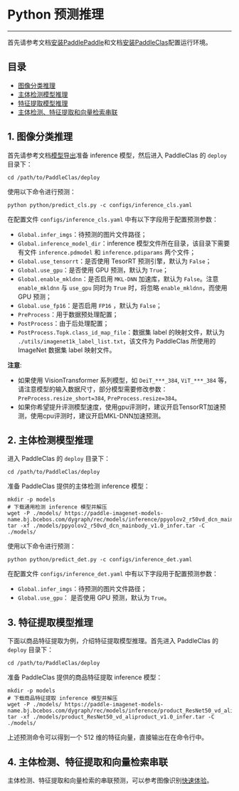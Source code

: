 # Python 预测推理

---

首先请参考文档[安装PaddlePaddle](../installation/install_paddle.md)和文档[安装PaddleClas](../installation/install_paddleclas.md)配置运行环境。

## 目录

- [图像分类推理](#图像分类推理)
- [主体检测模型推理](#主体检测模型推理)
- [特征提取模型推理](#特征提取模型推理)
- [主体检测、特征提取和向量检索串联](#主体检测、特征提取和向量检索串联)

<a name="图像分类推理"></a>
## 1. 图像分类推理

首先请参考文档[模型导出](./export_model.md)准备 inference 模型，然后进入 PaddleClas 的 `deploy` 目录下：

```shell
cd /path/to/PaddleClas/deploy
```

使用以下命令进行预测：

```shell
python python/predict_cls.py -c configs/inference_cls.yaml
```

在配置文件 `configs/inference_cls.yaml` 中有以下字段用于配置预测参数：
* `Global.infer_imgs`：待预测的图片文件路径；
* `Global.inference_model_dir`：inference 模型文件所在目录，该目录下需要有文件 `inference.pdmodel` 和 `inference.pdiparams` 两个文件；
* `Global.use_tensorrt`：是否使用 TesorRT 预测引擎，默认为 `False`；
* `Global.use_gpu`：是否使用 GPU 预测，默认为 `True`；
* `Global.enable_mkldnn`：是否启用 `MKL-DNN` 加速库，默认为 `False`。注意 `enable_mkldnn` 与 `use_gpu` 同时为 `True` 时，将忽略 `enable_mkldnn`，而使用 GPU 预测；
* `Global.use_fp16`：是否启用 `FP16` ，默认为 `False`；
* `PreProcess`：用于数据预处理配置；
* `PostProcess`：由于后处理配置；
* `PostProcess.Topk.class_id_map_file`：数据集 label 的映射文件，默认为 `./utils/imagenet1k_label_list.txt`，该文件为 PaddleClas 所使用的 ImageNet 数据集 label 映射文件。

**注意**:
* 如果使用 VisionTransformer 系列模型，如 `DeiT_***_384`, `ViT_***_384` 等，请注意模型的输入数据尺寸，部分模型需要修改参数： `PreProcess.resize_short=384`, `PreProcess.resize=384`。
* 如果你希望提升评测模型速度，使用gpu评测时，建议开启TensorRT加速预测，使用cpu评测时，建议开启MKL-DNN加速预测。

<a name="主体检测模型推理"></a>
## 2. 主体检测模型推理

进入 PaddleClas 的 `deploy` 目录下：

```shell
cd /path/to/PaddleClas/deploy
```

准备 PaddleClas 提供的主体检测 inference 模型：

```shell
mkdir -p models
# 下载通用检测 inference 模型并解压
wget -P ./models/ https://paddle-imagenet-models-name.bj.bcebos.com/dygraph/rec/models/inference/ppyolov2_r50vd_dcn_mainbody_v1.0_infer.tar
tar -xf ./models/ppyolov2_r50vd_dcn_mainbody_v1.0_infer.tar -C ./models/
```

使用以下命令进行预测：

```shell
python python/predict_det.py -c configs/inference_det.yaml
```

在配置文件 `configs/inference_det.yaml` 中有以下字段用于配置预测参数：
* `Global.infer_imgs`：待预测的图片文件路径；
* `Global.use_gpu`： 是否使用 GPU 预测，默认为 `True`。


<a name="特征提取模型推理"></a>
## 3. 特征提取模型推理

下面以商品特征提取为例，介绍特征提取模型推理。首先进入 PaddleClas 的 `deploy` 目录下：

```shell
cd /path/to/PaddleClas/deploy
```

准备 PaddleClas 提供的商品特征提取 inference 模型：

```shell
mkdir -p models
# 下载商品特征提取 inference 模型并解压
wget -P ./models/ https://paddle-imagenet-models-name.bj.bcebos.com/dygraph/rec/models/inference/product_ResNet50_vd_aliproduct_v1.0_infer.tar
tar -xf ./models/product_ResNet50_vd_aliproduct_v1.0_infer.tar -C ./models/
```

上述预测命令可以得到一个 512 维的特征向量，直接输出在在命令行中。

<a name="主体检测、特征提取和向量检索串联"></a>
## 4. 主体检测、特征提取和向量检索串联

主体检测、特征提取和向量检索的串联预测，可以参考图像识别[快速体验](../quick_start/quick_start_recognition.md)。
